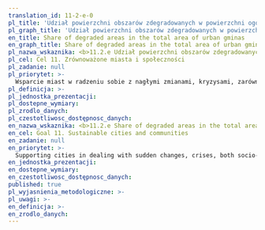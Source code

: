```yaml
---
translation_id: 11-2-e-0
pl_title: 'Udział powierzchni obszarów zdegradowanych w powierzchni ogółem gmin miejskich'
pl_graph_title: 'Udział powierzchni obszarów zdegradowanych w powierzchni ogółem gmin miejskich'
en_title: Share of degraded areas in the total area of urban gminas
en_graph_title: Share of degraded areas in the total area of urban gminas
pl_nazwa_wskaznika: <b>11.2.e Udział powierzchni obszarów zdegradowanych w powierzchni ogółem gmin miejskich</b>
pl_cel: Cel 11. Zrównoważone miasta i społeczności
pl_zadanie: null
pl_priorytet: >-
  Wsparcie miast w radzeniu sobie z nagłymi zmianami, kryzysami, zarówno społeczno-gospodarczymi, jak i natury środowiskowej oraz zagwarantowanie mieszkańcom bezpieczeństwa i wysokiej jakości życia
pl_definicja: >-
pl_jednostka_prezentacji:
pl_dostepne_wymiary:
pl_zrodlo_danych:
pl_czestotliwosc_dostępnosc_danych:
en_nazwa_wskaznika: <b>11.2.e Share of degraded areas in the total area of urban gminas</b>
en_cel: Goal 11. Sustainable cities and communities
en_zadanie: null
en_priorytet: >-
  Supporting cities in dealing with sudden changes, crises, both socio-economic and environmental, and guaranteeing safety and high quality of life for inhabitants
en_jednostka_prezentacji:
en_dostepne_wymiary:
en_czestotliwosc_dostępnosc_danych:
published: true
pl_wyjasnienia_metodologiczne: >-
pl_uwagi: >-
en_definicja: >-
en_zrodlo_danych:
---
```

